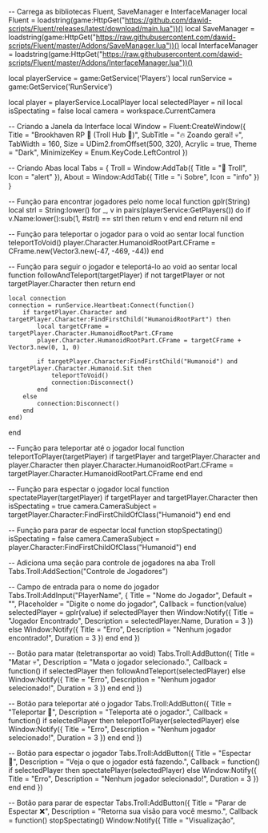 -- Carrega as bibliotecas Fluent, SaveManager e InterfaceManager
local Fluent = loadstring(game:HttpGet("https://github.com/dawid-scripts/Fluent/releases/latest/download/main.lua"))()
local SaveManager = loadstring(game:HttpGet("https://raw.githubusercontent.com/dawid-scripts/Fluent/master/Addons/SaveManager.lua"))()
local InterfaceManager = loadstring(game:HttpGet("https://raw.githubusercontent.com/dawid-scripts/Fluent/master/Addons/InterfaceManager.lua"))()

local playerService = game:GetService('Players')
local runService = game:GetService('RunService')

local player = playerService.LocalPlayer
local selectedPlayer = nil
local isSpectating = false
local camera = workspace.CurrentCamera

-- Criando a Janela da Interface
local Window = Fluent:CreateWindow({
    Title = "Brookhaven RP 🏡 (Troll Hub 🤡)",
    SubTitle = "🔥 Zoando geral! 💀",
    TabWidth = 160,
    Size = UDim2.fromOffset(500, 320),
    Acrylic = true,
    Theme = "Dark",
    MinimizeKey = Enum.KeyCode.LeftControl
})

-- Criando Abas
local Tabs = {
    Troll = Window:AddTab({ Title = "🤡 Troll", Icon = "alert" }),
    About = Window:AddTab({ Title = "ℹ️ Sobre", Icon = "info" })
}

-- Função para encontrar jogadores pelo nome
local function gplr(String)
    local strl = String:lower()
    for _, v in pairs(playerService:GetPlayers()) do
        if v.Name:lower():sub(1, #strl) == strl then
            return v
        end
    end
    return nil
end

-- Função para teleportar o jogador para o void ao sentar
local function teleportToVoid()
    player.Character.HumanoidRootPart.CFrame = CFrame.new(Vector3.new(-47, -469, -44))
end

-- Função para seguir o jogador e teleportá-lo ao void ao sentar
local function followAndTeleport(targetPlayer)
    if not targetPlayer or not targetPlayer.Character then return end

    local connection
    connection = runService.Heartbeat:Connect(function()
        if targetPlayer.Character and targetPlayer.Character:FindFirstChild("HumanoidRootPart") then
            local targetCFrame = targetPlayer.Character.HumanoidRootPart.CFrame
            player.Character.HumanoidRootPart.CFrame = targetCFrame + Vector3.new(0, 1, 0)

            if targetPlayer.Character:FindFirstChild("Humanoid") and targetPlayer.Character.Humanoid.Sit then
                teleportToVoid()
                connection:Disconnect()
            end
        else
            connection:Disconnect()
        end
    end)
end

-- Função para teleportar até o jogador
local function teleportToPlayer(targetPlayer)
    if targetPlayer and targetPlayer.Character and player.Character then
        player.Character.HumanoidRootPart.CFrame = targetPlayer.Character.HumanoidRootPart.CFrame
    end
end

-- Função para espectar o jogador
local function spectatePlayer(targetPlayer)
    if targetPlayer and targetPlayer.Character then
        isSpectating = true
        camera.CameraSubject = targetPlayer.Character:FindFirstChildOfClass("Humanoid")
    end
end

-- Função para parar de espectar
local function stopSpectating()
    isSpectating = false
    camera.CameraSubject = player.Character:FindFirstChildOfClass("Humanoid")
end

-- Adiciona uma seção para controle de jogadores na aba Troll
Tabs.Troll:AddSection("Controle de Jogadores")

-- Campo de entrada para o nome do jogador
Tabs.Troll:AddInput("PlayerName", {
    Title = "Nome do Jogador",
    Default = "",
    Placeholder = "Digite o nome do jogador",
    Callback = function(value)
        selectedPlayer = gplr(value)
        if selectedPlayer then
            Window:Notify({ Title = "Jogador Encontrado", Description = selectedPlayer.Name, Duration = 3 })
        else
            Window:Notify({ Title = "Erro", Description = "Nenhum jogador encontrado!", Duration = 3 })
        end
    end
})

-- Botão para matar (teletransportar ao void)
Tabs.Troll:AddButton({
    Title = "Matar 💀",
    Description = "Mata o jogador selecionado.",
    Callback = function()
        if selectedPlayer then
            followAndTeleport(selectedPlayer)
        else
            Window:Notify({ Title = "Erro", Description = "Nenhum jogador selecionado!", Duration = 3 })
        end
    end
})

-- Botão para teleportar até o jogador
Tabs.Troll:AddButton({
    Title = "Teleportar 🏃",
    Description = "Teleporta até o jogador.",
    Callback = function()
        if selectedPlayer then
            teleportToPlayer(selectedPlayer)
        else
            Window:Notify({ Title = "Erro", Description = "Nenhum jogador selecionado!", Duration = 3 })
        end
    end
})

-- Botão para espectar o jogador
Tabs.Troll:AddButton({
    Title = "Espectar 👀",
    Description = "Veja o que o jogador está fazendo.",
    Callback = function()
        if selectedPlayer then
            spectatePlayer(selectedPlayer)
        else
            Window:Notify({ Title = "Erro", Description = "Nenhum jogador selecionado!", Duration = 3 })
        end
    end
})

-- Botão para parar de espectar
Tabs.Troll:AddButton({
    Title = "Parar de Espectar ❌",
    Description = "Retorna sua visão para você mesmo.",
    Callback = function()
        stopSpectating()
        Window:Notify({ Title = "Visualização",
        
